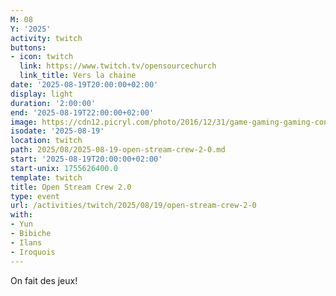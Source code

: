 ```yaml
---
M: 08
Y: '2025'
activity: twitch
buttons:
- icon: twitch
  link: https://www.twitch.tv/opensourcechurch
  link_title: Vers la chaine
date: '2025-08-19T20:00:00+02:00'
display: light
duration: '2:00:00'
end: '2025-08-19T22:00:00+02:00'
image: https://cdn12.picryl.com/photo/2016/12/31/game-gaming-gaming-console-science-technology-555734-1024.png
isodate: '2025-08-19'
location: twitch
path: 2025/08/2025-08-19-open-stream-crew-2-0.md
start: '2025-08-19T20:00:00+02:00'
start-unix: 1755626400.0
template: twitch
title: Open Stream Crew 2.0
type: event
url: /activities/twitch/2025/08/19/open-stream-crew-2-0
with:
- Yun
- Bibiche
- Ilans
- Iroquois
---
```

On fait des jeux!